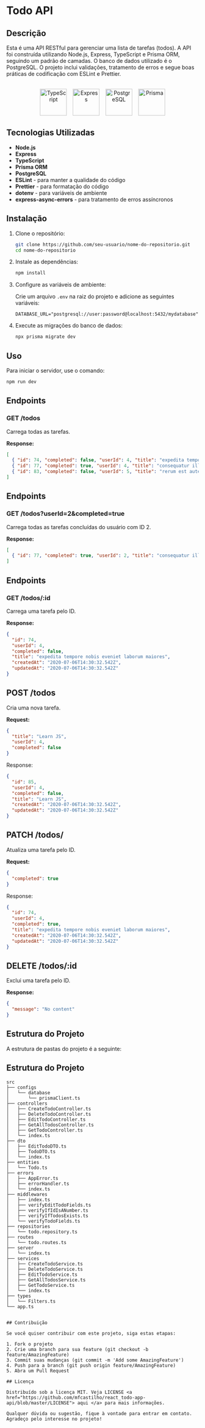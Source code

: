 # Todo API

## Descrição

Esta é uma API RESTful para gerenciar uma lista de tarefas (todos). A API foi construída utilizando Node.js, Express, TypeScript e Prisma ORM, seguindo um padrão de camadas. O banco de dados utilizado é o PostgreSQL. O projeto inclui validações, tratamento de erros e segue boas práticas de codificação com ESLint e Prettier.
</br></br>
<div align="center">
    <img src="https://github.com/mfcastilho/react_todo-app-api/blob/master/docs/images/typescript_logo.png" alt="TypeScript" width="70" height="70"/>
    &nbsp;&nbsp;
    <img src="https://github.com/mfcastilho/react_todo-app-api/blob/master/docs/images/express-js.png" alt="Express" width="70" height="70"/>
    &nbsp;&nbsp;
    <img src="https://github.com/mfcastilho/react_todo-app-api/blob/master/docs/images/postgresql_logo.png" alt="PostgreSQL" width="70" height="70"/>
    &nbsp;&nbsp;
    <img src="https://github.com/mfcastilho/react_todo-app-api/blob/master/docs/images/prisma_logo.png" alt="Prisma" width="70" height="70"/>
</div>


## Tecnologias Utilizadas

- **Node.js**
- **Express**
- **TypeScript**
- **Prisma ORM**
- **PostgreSQL**
- **ESLint** - para manter a qualidade do código
- **Prettier** - para formatação do código
- **dotenv** - para variáveis de ambiente
- **express-async-errors** - para tratamento de erros assíncronos

## Instalação

1. Clone o repositório:

    ```bash
    git clone https://github.com/seu-usuario/nome-do-repositorio.git
    cd nome-do-repositorio
    ```

2. Instale as dependências:

    ```bash
    npm install
    ```

3. Configure as variáveis de ambiente:

    Crie um arquivo `.env` na raiz do projeto e adicione as seguintes variáveis:

    ```env
    DATABASE_URL="postgresql://user:password@localhost:5432/mydatabase"
    ```

4. Execute as migrações do banco de dados:

    ```bash
    npx prisma migrate dev
    ```

## Uso

Para iniciar o servidor, use o comando:

```bash
npm run dev
```

## Endpoints

### GET /todos
Carrega todas as tarefas.

**Response:**
```json
[
  { "id": 74, "completed": false, "userId": 4, "title": "expedita tempore nobis eveniet laborum maiores", "createdAt": "2020-07-06T14:30:32.542Z", "updatedAt": "2020-07-06T14:30:32.542Z" },
  { "id": 77, "completed": true, "userId": 4, "title": "consequatur illum asperiores", "createdAt": "2020-07-06T14:30:32.542Z", "updatedAt": "2020-07-06T14:30:32.542Z" },
  { "id": 83, "completed": false, "userId": 5, "title": "rerum est autem sunt rem eveniet architecto", "createdAt": "2020-07-06T14:30:32.542Z", "updatedAt": "2020-07-06T14:30:32.542Z" }
]
```
## Endpoints

### GET /todos?userId=2&completed=true
Carrega todas as tarefas concluídas do usuário com ID 2.

**Response:**
```json
[
  { "id": 77, "completed": true, "userId": 2, "title": "consequatur illum asperiores", "createdAt": "2020-07-06T14:30:32.542Z", "updatedAt": "2020-07-06T14:30:32.542Z" }
]
```
## Endpoints

### GET /todos/:id
Carrega uma tarefa pelo ID.

**Response:**
```json
{
  "id": 74,
  "userId": 4,
  "completed": false,
  "title": "expedita tempore nobis eveniet laborum maiores",
  "createdAt": "2020-07-06T14:30:32.542Z",
  "updatedAt": "2020-07-06T14:30:32.542Z"
}
```
## POST /todos
Cria uma nova tarefa.

**Request:**
```json
{
  "title": "Learn JS",
  "userId": 4,
  "completed": false
}
```
Response:
```json
{
  "id": 85,
  "userId": 4,
  "completed": false,
  "title": "Learn JS",
  "createdAt": "2020-07-06T14:30:32.542Z",
  "updatedAt": "2020-07-06T14:30:32.542Z"
}
```

## PATCH /todos/
Atualiza uma tarefa pelo ID.

**Request:**
```json
{
  "completed": true
}
```

Response:
```json
{
  "id": 74,
  "userId": 4,
  "completed": true,
  "title": "expedita tempore nobis eveniet laborum maiores",
  "createdAt": "2020-07-06T14:30:32.542Z",
  "updatedAt": "2020-07-06T14:30:32.542Z"
}
``` 
## DELETE /todos/:id
Exclui uma tarefa pelo ID.

**Response:**
```json
{
  "message": "No content"
}
```


## Estrutura do Projeto

A estrutura de pastas do projeto é a seguinte:

## Estrutura do Projeto

```plaintext
src
├── configs
│   └── database
│       └── prismaClient.ts
├── controllers
│   ├── CreateTodoController.ts
│   ├── DeleteTodoController.ts
│   ├── EditTodoController.ts
│   ├── GetAllTodosController.ts
│   ├── GetTodoController.ts
│   └── index.ts
├── dto
│   ├── EditTodoDTO.ts
│   ├── TodoDTO.ts
│   └── index.ts
├── entities
│   └── Todo.ts
├── errors
│   ├── AppError.ts
│   ├── errorHandler.ts
│   └── index.ts
├── middlewares
│   ├── index.ts
│   ├── verifyEditTodoFields.ts
│   ├── verifyIfIdIsANumber.ts
│   ├── verifyIfTodosExists.ts
│   └── verifyTodoFields.ts
├── repositories
│   └── todo.repository.ts
├── routes
│   └── todo.routes.ts
├── server
│   └── index.ts
├── services
│   ├── CreateTodoService.ts
│   ├── DeleteTodoService.ts
│   ├── EditTodoService.ts
│   ├── GetAllTodosService.ts
│   ├── GetTodoService.ts
│   └── index.ts
├── types
│   └── Filters.ts
└── app.ts
 

## Contribuição

Se você quiser contribuir com este projeto, siga estas etapas:

1. Fork o projeto
2. Crie uma branch para sua feature (git checkout -b feature/AmazingFeature)
3. Commit suas mudanças (git commit -m 'Add some AmazingFeature')
4. Push para a branch (git push origin feature/AmazingFeature)
5. Abra um Pull Request

## Licença

Distribuído sob a licença MIT. Veja LICENSE <a href="https://github.com/mfcastilho/react_todo-app-api/blob/master/LICENSE"> aqui </a> para mais informações.

Qualquer dúvida ou sugestão, fique à vontade para entrar em contato. Agradeço pelo interesse no projeto!
